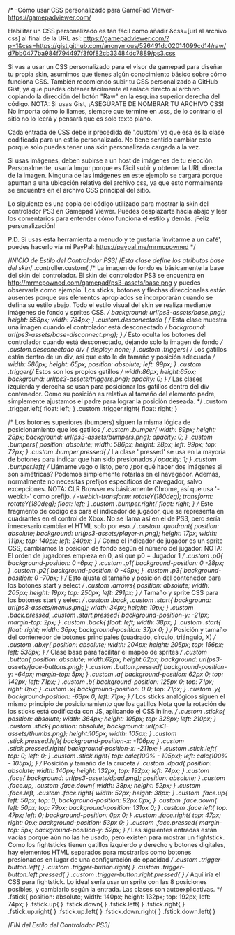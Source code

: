 
/*
-Cómo usar CSS personalizado para GamePad Viewer-
https://gamepadviewer.com/

Habilitar un CSS personalizado es tan fácil como añadir &css=[url al archivo css]
al final de la URL así:
https://gamepadviewer.com/?p=1&css=https://gist.github.com/anonymous/526491dc02014099cd14/raw/d7bb0477ba984f794497f3f0f82cb33484dc7889/ps3.css

Si vas a usar un CSS personalizado para el visor de gamepad
para diseñar tu propia skin, asumimos que tienes algún conocimiento
básico sobre cómo funciona CSS. También recomiendo subir
tu CSS personalizado a GitHub Gist, ya que puedes obtener fácilmente
el enlace directo al archivo copiando la dirección del botón
"Raw" en la esquina superior derecha del código.
NOTA: Si usas Gist, ¡ASEGÚRATE DE NOMBRAR TU ARCHIVO CSS!
No importa cómo lo llames, siempre que termine en .css,
de lo contrario el sitio no lo leerá y pensará que es solo texto plano.

Cada entrada de CSS debe ir precedida de '.custom' ya que esa es la 
clase codificada para un estilo personalizado. No tiene sentido 
cambiar esto porque solo puedes tener una skin personalizada cargada a la vez.

Si usas imágenes, deben subirse a un host de imágenes de
tu elección. Personalmente, usaría Imgur porque es fácil subir
y obtener la URL directa de la imagen. Ninguna de las imágenes en este ejemplo
se cargará porque apuntan a una ubicación relativa del archivo css,
ya que esto normalmente se encuentra en el archivo CSS principal del sitio.

Lo siguiente es una copia del código utilizado para mostrar la skin del controlador PS3
en Gamepad Viewer. Puedes desplazarte hacia abajo y leer los comentarios para
entender cómo funciona el estilo y demás. ¡Feliz personalización!

P.D. Si usas esta herramienta a menudo y te gustaría 'invitarme a un café', puedes
hacerlo vía mi PayPal: https://paypal.me/mrmcpowned
*/

/*INICIO de Estilo del Controlador PS3*/
/*Esta clase define los atributos base del skin*/
.controller.custom{
    /* La imagen de fondo es básicamente la base del skin del controlador.
    El skin del controlador PS3 se encuentra en http://mrmcpowned.com/gamepad/ps3-assets/base.png
    y puedes observarla como ejemplo. Los sticks, botones y flechas direccionales están ausentes
    porque sus elementos apropiados se incorporarán cuando se defina su estilo abajo.
    Todo el estilo visual del skin se realiza mediante imágenes de fondo y sprites CSS. */ 
    background: url(ps3-assets/base.png); 
    height: 558px;
    width: 784px;
}
.custom.desconectado { /* Esta clase muestra una imagen cuando el controlador está desconectado */
    background: url(ps3-assets/base-disconnect.png);
}
/* Esto oculta los botones del controlador cuando está desconectado, dejando solo la imagen de fondo */ 
.custom.desconectado div {
    display: none;
}
.custom .triggers{ /* Los gatillos están dentro de un div, así que esto le da tamaño y posición adecuada */
    width: 586px;
    height: 65px;
    position: absolute;
    left: 99px;
}
.custom .trigger{/* Estos son los propios gatillos */
    width:86px;
    height:65px;
    background: url(ps3-assets/triggers.png);
    opacity: 0;
}
/* Las clases izquierda y derecha se usan para posicionar los gatillos
dentro del div contenedor. Como su posición es relativa
al tamaño del elemento padre, simplemente ajustamos el padre
para lograr la posición deseada. */
.custom .trigger.left{ 
    float: left;
}
.custom .trigger.right{
    float: right;
}

/* Los botones superiores (bumpers) siguen la misma lógica de posicionamiento que los gatillos */
.custom .bumper{
    width: 89px;
    height: 28px;
    background: url(ps3-assets/bumpers.png);
    opacity: 0;
}
.custom .bumpers{
    position: absolute;
    width: 586px;
    height: 28px;
    left: 99px;
    top: 72px;
}
.custom .bumper.pressed{ /* La clase '.pressed' se usa en la mayoría de botones para indicar que han sido presionados */
    opacity: 1;
}
.custom .bumper.left{
    /* Llámame vago o listo, pero ¿por qué hacer dos imágenes si son simétricas?
    Podemos simplemente rotarlas en el navegador. Además, normalmente no necesitas
    prefijos específicos de navegador, salvo excepciones.
    NOTA: CLR Browser es básicamente Chrome, así que usa '-webkit-' como prefijo. */
    -webkit-transform: rotateY(180deg);
    transform: rotateY(180deg);
    float: left;
}
.custom .bumper.right{
    float: right;
}
/* Este fragmento de código es para el indicador de jugador, que se representa en
cuadrantes en el control de Xbox. No se llama así en el de PS3,
pero sería innecesario cambiar el HTML solo por eso. */
.custom .quadrant{
    position: absolute;
    background: url(ps3-assets/player-n.png);
    height: 17px;
    width: 111px;
    top: 140px;
    left: 240px;
}
/* Como el indicador de jugador es un sprite CSS, cambiamos la
posición de fondo según el número del jugador.
NOTA: El orden de jugadores empieza en 0, así que p0 = Jugador 1 */
.custom .p0{ background-position: 0 -6px; }
.custom .p1{ background-position: 0 -28px; }
.custom .p2{ background-position: 0 -49px; }
.custom .p3{ background-position: 0 -70px; }
/* Esto ajusta el tamaño y posición del contenedor para los botones start y select */
.custom .arrows{
    position: absolute;
    width: 205px;
    height: 19px;
    top: 250px;
    left: 291px;
}
/* Tamaño y sprite CSS para los botones start y select */
.custom .back, .custom .start{
    background: url(ps3-assets/menus.png);
    width: 34px;
    height: 19px;
}
.custom .back.pressed, .custom .start.pressed{
    background-position-y: -21px;
    margin-top: 2px;
}
.custom .back{ float: left; width: 38px; }
.custom .start{ float: right; width: 36px; background-position: 37px 0; }
/* Posición y tamaño del contenedor de botones principales (cuadrado, círculo, triángulo, X) */
.custom .abxy{
    position: absolute;
    width: 204px;
    height: 205px;
    top: 156px;
    left: 538px;
}
/* Clase base para facilitar el mapeo de sprites */
.custom .button{
    position: absolute;
    width:62px;
    height:62px;
    background: url(ps3-assets/face-buttons.png);
}
.custom .button.pressed{
    background-position-y: -64px;
    margin-top: 5px;
}
.custom .a{ background-position: 62px 0; top: 142px; left: 71px; }
.custom .b{ background-position: 125px 0; top: 71px; right: 0px; }
.custom .x{ background-position: 0 0; top: 71px; }
.custom .y{ background-position: -63px 0; left: 71px; }
/* Los sticks analógicos siguen el mismo principio de posicionamiento que los gatillos
Nota que la rotación de los sticks está codificada con JS, aplicando
el CSS inline. */
.custom .sticks{
    position: absolute;
    width: 364px;
    height: 105px;
    top: 328px;
    left: 210px;
}
.custom .stick{
    position: absolute;
    background: url(ps3-assets/thumbs.png);
    height:105px;
    width: 105px;
}
.custom .stick.pressed.left{ background-position-x: -106px; }
.custom .stick.pressed.right{ background-position-x: -211px; }
.custom .stick.left{ top: 0; left: 0; }
.custom .stick.right{ top: calc(100% - 105px); left: calc(100% - 105px); }
/* Posición y tamaño de la cruceta */
.custom .dpad{
    position: absolute;
    width: 140px;
    height: 132px;
    top: 192px;
    left: 74px;
}
.custom .face{
    background: url(ps3-assets/dpad.png);
    position: absolute;
}
.custom .face.up, .custom .face.down{ width: 38px; height: 52px; }
.custom .face.left, .custom .face.right{ width: 52px; height: 38px; }
.custom .face.up{ left: 50px; top: 0; background-position: 92px 0px; }
.custom .face.down{ left: 50px; top: 79px; background-position: 131px 0; }
.custom .face.left{ top: 47px; left: 0; background-position: 0px 0; }
.custom .face.right{ top: 47px; right: 0px; background-position: 53px 0; }
.custom .face.pressed{
    margin-top: 5px;
    background-position-y: 52px;
}
/* Las siguientes entradas están vacías porque aún no las he usado, pero
existen para mostrar un fightstick. Como los fightsticks tienen
gatillos izquierdo y derecho y botones digitales, hay elementos
HTML separados para mostrarlos como botones presionados en lugar de
una configuración de opacidad */
.custom .trigger-button.left{ }
.custom .trigger-button.right{ }
.custom .trigger-button.left.pressed{ }
.custom .trigger-button.right.pressed{ }
/* Aquí iría el CSS para fightstick. Lo ideal sería usar un sprite
con las 8 posiciones posibles, y cambiarlo según la entrada.
Las clases son autoexplicativas. */
.fstick{
    position: absolute;
    width: 140px;
    height: 132px;
    top: 192px;
    left: 74px;
}
.fstick.up{ }
.fstick.down{ }
.fstick.left{ }
.fstick.right{ }
.fstick.up.right{ }
.fstick.up.left{ }
.fstick.down.right{ }
.fstick.down.left{ }

/*FIN del Estilo del Controlador PS3*/
